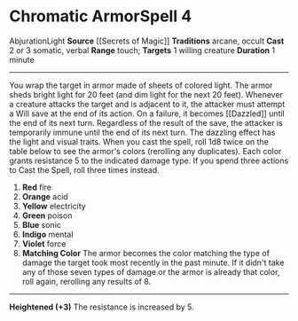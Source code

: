 ﻿---
actions: '[two-actions]'
area: null
bloodline: null
component:
- Somatic
- Verbal
cost: null
deity: null
domain: null
duration: 1 minute
element: null
heighten: '+3'
heighten_level: 4, 7, 10
id: '881'
lesson: null
level: '4'
mystery: null
name: Chromatic Armor
patron_theme: null
range: touch
rarity: Common
requirement: null
saving_throw: null
school: Abjuration
source: '[[DATABASE/source/Secrets of Magic|Secrets of Magic]]'
target: 1 willing creature
tradition:
- Arcane
- Occult
trait:
- '[[DATABASE/trait/Abjuration|Abjuration]]'
- '[[DATABASE/trait/Light|Light]]'
trigger: null
type: Spell

---
# Chromatic Armor<span class="item-type">Spell 4</span>

<span class="item-trait">Abjuration</span><span class="item-trait">Light</span>
**Source** [[Secrets of Magic]] 
**Traditions** arcane, occult
**Cast** <span class="action-icon">2</span> or <span class="action-icon">3</span> somatic, verbal
**Range** touch; **Targets** 1 willing creature
**Duration** 1 minute

---
You wrap the target in armor made of sheets of colored light. The armor sheds bright light for 20 feet (and dim light for the next 20 feet). Whenever a creature attacks the target and is adjacent to it, the attacker must attempt a Will save at the end of its action. On a failure, it becomes [[Dazzled]] until the end of its next turn. Regardless of the result of the save, the attacker is temporarily immune until the end of its next turn. The dazzling effect has the light and visual traits.
 When you cast the spell, roll 1d8 twice on the table below to see the armor's colors (rerolling any duplicates). Each color grants resistance 5 to the indicated damage type. If you spend three actions to Cast the Spell, roll three times instead.

1. **Red** fire
2. **Orange** acid
3. **Yellow** electricity
4. **Green** poison
5. **Blue** sonic
6. **Indigo** mental
7. **Violet** force
8. **Matching Color** The armor becomes the color matching the type of damage the target took most recently in the past minute. If it didn't take any of those seven types of damage or the armor is already that color, roll again, rerolling any results of 8.

---
**Heightened (+3)** The resistance is increased by 5.